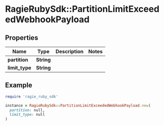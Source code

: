 # RagieRubySdk::PartitionLimitExceededWebhookPayload

## Properties

| Name | Type | Description | Notes |
| ---- | ---- | ----------- | ----- |
| **partition** | **String** |  |  |
| **limit_type** | **String** |  |  |

## Example

```ruby
require 'ragie_ruby_sdk'

instance = RagieRubySdk::PartitionLimitExceededWebhookPayload.new(
  partition: null,
  limit_type: null
)
```

